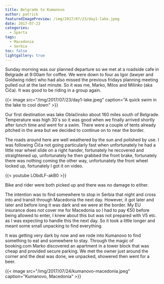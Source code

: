 ```yaml
---
title: Belgrade to Kumanovo
author: patrick
featuredImagePreview: /img/2017/07/23/day1-lake.jpeg
date: 2017-07-23
categories:
  - Sparta
tags:
  - Macedonia
  - Serbia
toc: false
lightgallery: true
---
```

Sunday morning was our planned departure so we met at a roadside cafe in Belgrade at 9:00am for coffee. We were down to four as Igor (lawyer and Goldwing rider) who had also missed the previous fridays planning meeting pulled out at the last minute. So it was me, Marko, Milos and Milinko (aka Čiča). It was good to be riding in a group again.

{{< image src="/img/2017/07/23/day1-lake.jpeg" caption="A quick swim in the lake to cool down" >}}

Our first destination was lake Oblačinsko about 160 miles south of Belgrade. Temperature was high 30´s so it was good when we finally arrived shortly after lunch time and went for a swim. There were a couple of tents already pitched in the area but we decided to continue on to near the border.

The roads around here are well weathered by the sun and polished by use. I was following Čiča not going particularly fast when unfortunately he had a little rear wheel slide on a right hander, fortunately he recovered and straightened up, unfortunately he then grabbed the front brake, fortunately there was nothing coming the other way, unfortunately the front wheel locked up, fortunately I got it on video.

{{< youtube LObdLF-akB0 >}}

Bike and rider were both picked up and there was no damage to either.

 The intention was to find somewhere to stop in Serbia that night and cross into and transit through Macedonia the next day. However, it got later and later and before long it was dark and we were at the border. My EU insurance does not cover me for Macedonia so I had to pay €50 before being allowed to enter, I knew about this but was not prepared with V5 etc. as I was expecting to handle this the next day. So it took a little longer and meant some small unpacking to find everything.

It was getting very dark by now and we rode into Kumanovo to find something to eat and somewhere to stay. Through the magic of booking.com Marko discovered an apartment in a tower block that was cheap and provided secure parking. We met the owner just around the corner and the deal was done, we unpacked, showered then went for a beer.

{{< image src="/img/2017/07/24/kumanovo-macedonia.jpeg" caption="Kumanovo, Macedonia" >}}
